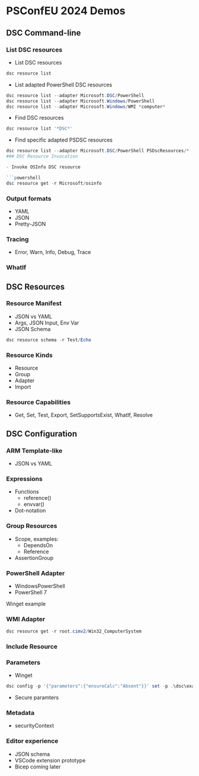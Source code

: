 # PSConfEU 2024 Demos

## DSC Command-line

### List DSC resources

- List DSC resources

```powershell
dsc resource list
```

- List adapted PowerShell DSC resources

```powershell
dsc resource list --adapter Microsoft.DSC/PowerShell
dsc resource list --adapter Microsoft.Windows/PowerShell
dsc resource list --adapter Microsoft.Windows/WMI *computer*
```

- Find DSC resources

```powershell
dsc resource list '*DSC*'
```

- Find specific adapted PSDSC resources

```powershell
dsc resource list --adapter Microsoft.DSC/PowerShell PSDscResources/*
### DSC Resource Invocation

- Invoke OSInfo DSC resource

```powershell
dsc resource get -r Microsoft/osinfo
```

### Output formats

- YAML
- JSON
- Pretty-JSON

### Tracing

- Error, Warn, Info, Debug, Trace

### WhatIf

## DSC Resources

### Resource Manifest

- JSON vs YAML
- Args, JSON Input, Env Var
- JSON Schema

```powershell
dsc resource schema -r Test/Echo
```

### Resource Kinds

- Resource
- Group
- Adapter
- Import

### Resource Capabilities

- Get, Set, Test, Export, SetSupportsExist, WhatIf, Resolve

## DSC Configuration

### ARM Template-like

- JSON vs YAML

### Expressions

- Functions
  - reference()
  - envvar()
- Dot-notation

### Group Resources

- Scope, examples:
  - DependsOn
  - Reference
- AssertionGroup

### PowerShell Adapter

- WindowsPowerShell
- PowerShell 7

Winget example

### WMI Adapter

```powershell
dsc resource get -r root.cimv2/Win32_ComputerSystem
```

### Include Resource

### Parameters

- Winget

```powershell
dsc config -p '{"parameters":{"ensureCalc":"Absent"}}' set -p .\dsc\examples\winget.dsc.yaml
```

- Secure paramters

### Metadata

- securityContext

### Editor experience

- JSON schema
- VSCode extension prototype
- Bicep coming later
